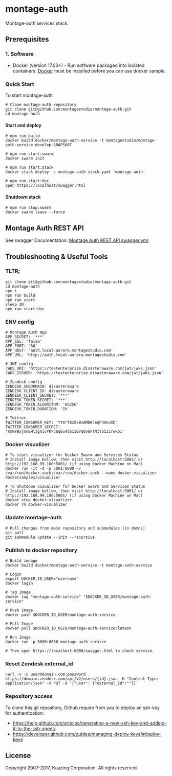 # montage-auth

Montage-auth services stack.

## Prerequisites

### 1. Software

* Docker (version 17.03+) - Run software packaged into isolated containers.
[Docker](https://www.docker.com/) must be installed before you can use docker sample.

### Quick Start

To start montage-auth

```
# Clone montage-auth repository
git clone git@github.com:montagestudio/montage-auth.git
cd montage-auth
```

#### Start and deploy

```
# npm run build
docker build docker/montage-auth-service -t montagestudio/montage-auth-service:develop-SNAPSHOT

# npm run start:swarm
docker swarm init

# npm run start:stack
docker stack deploy -c montage-auth-stack.yaml 'montage-auth'

# npm run start:doc
open https://localhost/swagger.html
```

#### Shutdown stack

```
# npm run stop:swarm
docker swarm leave --force
```

## Montage Auth REST API

See swagger Documentation: [Montage Auth REST API swagger.yml](./docker/montage-auth-service/public/swagger.yml).

## Troubleshooting & Useful Tools

### TLTR;
```
git clone git@github.com:montagestudio/montage-auth.git
cd montage-auth
npm i
npm run build
npm run start
sleep 20
npm run start:doc
```

### ENV config

```
# Montage Auth App
APP_SECRET: '***'
APP_SSL: 'false'
APP_PORT: '80'
APP_HOST: 'auth.local-aurora.montagestudio.com'
APP_URL: 'http://auth.local-aurora.montagestudio.com'

# JWT config
JWKS_URI: 'https://testenterprise.disasteraware.com/jwt/jwks.json'
JWKS_ISSUER: 'https://testenterprise.disasteraware.com/jwt/jwks.json'

# Zendesk config
ZENDESK_SUBDOMAIN: disasteraware
ZENDESK_CLIENT_ID: disasteraware
ZENDESK_CLIENT_SECRET: '***'
ZENDESK_TOKEN_SECRET: '***'
ZENDESK_TOKEN_ALGORITHM: 'HS256'
ZENDESK_TOKEN_DURATION: '1h'

# Twitter
TWITTER_CONSUMER_KEY: 'YYmrT8z8xBsAMBWJeqhhmnxXD'
TWITTER_CONSUMER_SECRET: 'KmNYBsjmnEHlIghivYKFcbqGu4dSxzQ7qOvGFtMIYb1zirwkbi'
```

### Docker visualizer 

```
# To start visualizer for Docker Swarm and Services Status 
# Install image bellow, then visit http://localhost:5001/ or http://192.168.99.100:5001/ (if using Docker Machine on Mac)
docker run -it -d -p 5001:8080 -v /var/run/docker.sock:/var/run/docker.sock --name docker-visualizer dockersamples/visualizer

# To shutdown visualizer for Docker Swarm and Services Status 
# Install image bellow, then visit http://localhost:5001/ or http://192.168.99.100:5001/ (if using Docker Machine on Mac)
docker stop docker-visualizer
docker rm docker-visualizer
```

### Update montage-auth

```
# Pull changes from main repository and submodules (in demos)
git pull
git submodule update --init --recursive
```

### Publish to docker repository

```
# Build imnage
docker build docker/montage-auth-service -t montage-auth-service

# Login
export DOCKER_ID_USER="username"
docker login

# Tag Image
docker tag "montage-auth-service" "$DOCKER_ID_USER/montage-auth-service"

# Push Image
docker push $DOCKER_ID_USER/montage-auth-service

# Pull Image
docker pull $DOCKER_ID_USER/montage-auth-service:latest

# Run Image
docker run -p 8080:8080 montage-auth-service

# Then open https://localhost:8080/swagger.html to check service.
```

### Reset Zendesk external_id

```
curl -v -u user@domain.com:password https://domain.zendesk.com/api/v2/users/{id}.json -H "Content-Type: application/json" -X PUT -d '{"user": {"external_id":""}}'
```

### Repository access

To clone this git repository, Github require from you to deploy an ssh-key for authentication:
- https://help.github.com/articles/generating-a-new-ssh-key-and-adding-it-to-the-ssh-agent/
- https://developer.github.com/guides/managing-deploy-keys/#deploy-keys

## License

Copyright 2007-2017, Kaazing Corporation. All rights reserved.
